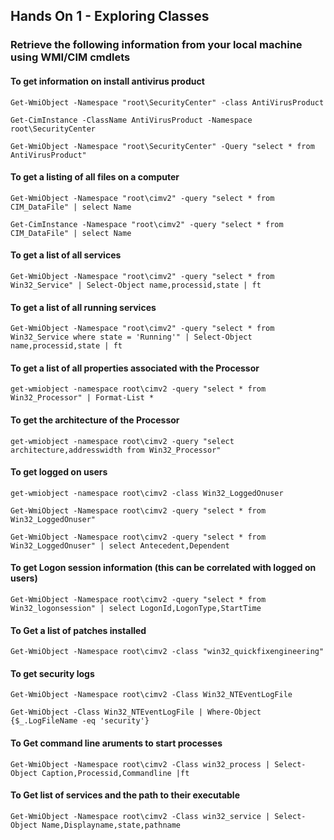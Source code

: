 ## Hands On 1 - Exploring Classes

### Retrieve the following information from your local machine using WMI/CIM cmdlets

#### To get information on install antivirus product
`Get-WmiObject -Namespace "root\SecurityCenter" -class AntiVirusProduct`

`Get-CimInstance -ClassName AntiVirusProduct -Namespace root\SecurityCenter`

`Get-WmiObject -Namespace "root\SecurityCenter" -Query "select * from AntiVirusProduct"`

#### To get a listing of all files on a computer
`Get-WmiObject -Namespace "root\cimv2" -query "select * from CIM_DataFile" | select Name`

`Get-CimInstance -Namespace "root\cimv2" -query "select * from CIM_DataFile" | select Name`

#### To get a list of all services
`Get-WmiObject -Namespace "root\cimv2" -query "select * from Win32_Service" | Select-Object name,processid,state | ft`

#### To get a list of all running services
`Get-WmiObject -Namespace "root\cimv2" -query "select * from Win32_Service where state = 'Running'" | Select-Object name,processid,state | ft`

#### To get a list of all properties associated with the Processor
`get-wmiobject -namespace root\cimv2 -query "select * from Win32_Processor" | Format-List *`

#### To get the architecture of the Processor 
`get-wmiobject -namespace root\cimv2 -query "select architecture,addresswidth from Win32_Processor"`

#### To get logged on users 
`get-wmiobject -namespace root\cimv2 -class Win32_LoggedOnuser`

`Get-WmiObject -Namespace root\cimv2 -query "select * from Win32_LoggedOnuser"`

`Get-WmiObject -Namespace root\cimv2 -query "select * from Win32_LoggedOnuser" | select Antecedent,Dependent`

#### To get Logon session information (this can be correlated with logged on users)
`Get-WmiObject -Namespace root\cimv2 -query "select * from Win32_logonsession" | select LogonId,LogonType,StartTime`	

#### To Get a list of patches installed
`Get-WmiObject -Namespace root\cimv2 -class "win32_quickfixengineering"`

#### To get security logs
`Get-WmiObject -Namespace root\cimv2 -Class Win32_NTEventLogFile`

`Get-WmiObject -Class Win32_NTEventLogFile | Where-Object {$_.LogFileName -eq 'security'}`

#### To Get command line aruments to start processes
`Get-WmiObject -Namespace root\cimv2 -Class win32_process | Select-Object Caption,Processid,Commandline |ft`

#### To Get list of services and the path to their executable
`Get-WmiObject -Namespace root\cimv2 -Class win32_service | Select-Object Name,Displayname,state,pathname`
